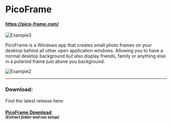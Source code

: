 # PicoFrame     
#### https://pico-frame.com/

![Example3](https://user-images.githubusercontent.com/60064374/72922871-23778400-3d4e-11ea-8eaa-204a60cbf45d.PNG)



PicoFrame is a Windows app that creates small photo frames on your desktop behind all other open application windows. 
Allowing you to have a normal desktop background but also display friends, family or anything else in a polaroid frame just above you background.

![Example2](https://user-images.githubusercontent.com/60064374/72922578-8caac780-3d4d-11ea-9e1e-bc26a55b220b.PNG)

_______________________________________________________________________________________


### **Download:** 
Find the latest release here:
#### [PicoFrame Download](https://github.com/RichardB-Dev/PicoFrame/releases/latest)<br><sub> _(Extract folder and run setup)_ </sub></br>



